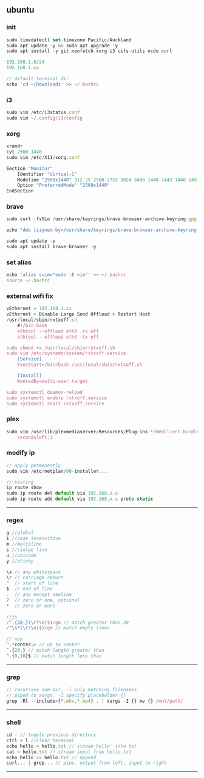 ## ubuntu
### init
```js
sudo timedatectl set-timezone Pacific/Auckland
sudo apt update -y && sudo apt upgrade -y
sudo apt install -y git neofetch xorg i3 cifs-utils ncdu curl

192.168.1.0/24
192.168.1.xx

// default terminal dir
echo 'cd ~/Downloads' >> ~/.bashrc
```

### i3
```js
sudo vim /etc/i3status.conf
sudo vim ~/.config/i3/config
```

### xorg
```js
xrandr
cvt 2560 1440
sudo vim /etc/X11/xorg.conf

Section "Monitor"
    Identifier "Virtual-1"
    Modeline "2560x1440" 312.25 2560 2752 3024 3488 1440 1443 1448 1493 -hsync +vsync
    Option "PreferredMode" "2560x1440"
EndSection
```

### brave
```js
sudo curl -fsSLo /usr/share/keyrings/brave-browser-archive-keyring.gpg https://brave-browser-apt-release.s3.brave.com/brave-browser-archive-keyring.gpg

echo "deb [signed-by=/usr/share/keyrings/brave-browser-archive-keyring.gpg arch=amd64] https://brave-browser-apt-release.s3.brave.com/ stable main"|sudo tee /etc/apt/sources.list.d/brave-browser-release.list

sudo apt update -y
sudo apt install brave-browser -y
```

### set alias
```js
echo 'alias svim="sudo -E vim"' >> ~/.bashrc
source ~/.bashrc
```

### external wifi fix
```js
vEthernet > 192.168.1.xx
vEthernet > Disable Large Send Offload > Restart Host   
/usr/local/sbin/rxtxoff.sh
    #!/bin.bash
    ethtool --offload eth0  rx off
    ethtool --offload eth0  tx off

sudo chmod +x /usr/local/sbin/rxtxoff.sh
sudo vim /etc/systemd/system/rxtxoff.service
    [Service]
    ExecStart=/bin/bash	/usr/local/sbin/rxtxoff.sh

    [Install]
    WantedBy=multi-user.target

sudo systemctl daemon-reload
sudo systemctl enable rxtxoff.service
sudo systemctl start rxtxoff.service
```

### plex
```js
sudo vim /usr/lib/plexmediaserver/Resources/Plug-ins-*/WebClient.bundle/Contents/Resources/js/main-*
    secondsleft:1
```

### modify ip
```js
// apply permanently
sudo vim /etc/netplan/00-installer...

// testing
ip route show
sudo ip route del default via 192.168.x.x
sudo ip route add default via 192.168.x.x proto static
```

--------------------------------------------------

### regex

```js
g //global
i //case insensitive
m //multiline
s //sinlge line
u //unicode
y //sticky

\s // any whitespace
\r // carriage return
^  // start of line
$  // end of line
.  // any except newline
?  // zero or one, optional
*  // zero or more
```

```js
//js
/^.{20,}(\r?\n|$)/gm // match greater than 20
/^\s*(\r?\n|$)/gm // match empty lines

// npp
^.*center;> // up to center
^.{20,} // match length greater than
^.{0,10}$ // match length less than
```

--------------------------------------------------

### grep

```js
// recursive sub-dir, -l only matching filenames
// piped to xargs, -I specify placeholder {}
grep -Rl --include={*.mkv,*.mp4} . | xargs -I {} mv {} /mnt/path/
```

--------------------------------------------------

### shell

```js
cd - // toggle previous directory
ctrl + l //clear terminal
echo hello > hello.txt // stream hello' into txt
cat < hello.txt // stream input from hello.txt
echo hello >> hello.txt // append
curl... | grep... // pipe, output from left, input to right
```

--------------------------------------------------
